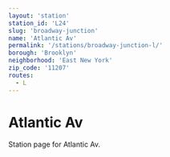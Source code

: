```yaml
---
layout: 'station'
station_id: 'L24'
slug: 'broadway-junction'
name: 'Atlantic Av'
permalink: '/stations/broadway-junction-l/'
borough: 'Brooklyn'
neighborhood: 'East New York'
zip_code: '11207'
routes:
  - L
---
```

# Atlantic Av

Station page for Atlantic Av.
